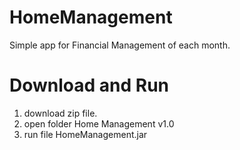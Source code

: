 # HomeManagement

Simple app for Financial Management of each month.

# Download and Run

1. download zip file.
2. open folder Home Management v1.0
3. run file HomeManagement.jar
